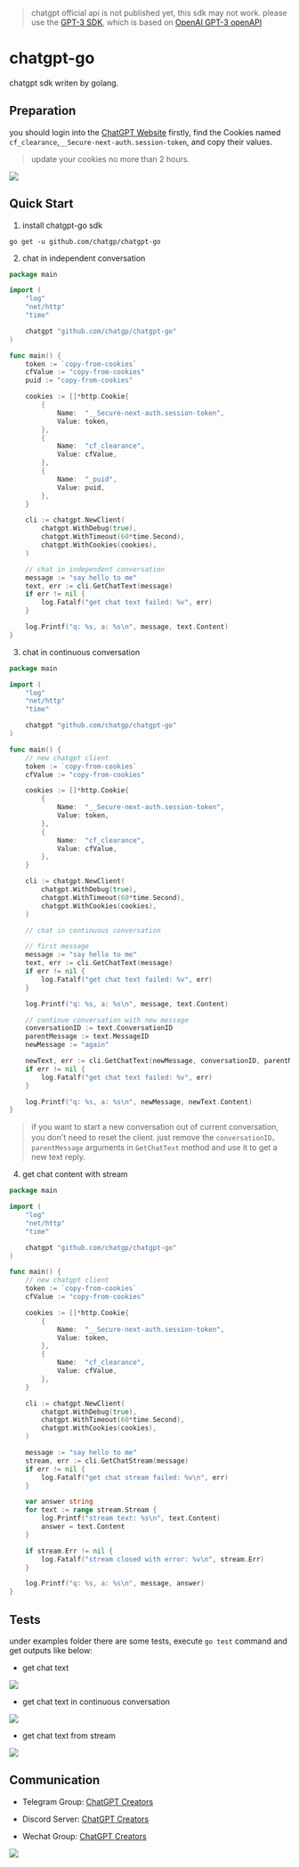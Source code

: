 > chatgpt official api is not published yet, this sdk may not work. please use the [GPT-3 SDK](https://github.com/chatgp/gpt3), which is based on [OpenAI GPT-3 openAPI](https://beta.openai.com/docs/api-reference/introduction)

# chatgpt-go

chatgpt sdk writen by golang.

## Preparation

you should login into the [ChatGPT Website](https://chat.openai.com/chat) firstly, find the Cookies named `cf_clearance`,`__Secure-next-auth.session-token`, and copy their values.

> update your cookies no more than 2 hours.

![](./images/chatgpt_cookies.png)

## Quick Start

1. install chatgpt-go sdk

```shell
go get -u github.com/chatgp/chatgpt-go
```

2. chat in independent conversation

```go
package main

import (
	"log"
	"net/http"
	"time"

	chatgpt "github.com/chatgp/chatgpt-go"
)

func main() {
	token := `copy-from-cookies`
	cfValue := "copy-from-cookies"
	puid := "copy-from-cookies"

	cookies := []*http.Cookie{
		{
			Name:  "__Secure-next-auth.session-token",
			Value: token,
		},
		{
			Name:  "cf_clearance",
			Value: cfValue,
		},
		{
			Name:  "_puid",
			Value: puid,
		},
	}

	cli := chatgpt.NewClient(
		chatgpt.WithDebug(true),
		chatgpt.WithTimeout(60*time.Second),
		chatgpt.WithCookies(cookies),
	)

	// chat in independent conversation
	message := "say hello to me"
	text, err := cli.GetChatText(message)
	if err != nil {
		log.Fatalf("get chat text failed: %v", err)
	}

	log.Printf("q: %s, a: %s\n", message, text.Content)
}
```

3. chat in continuous conversation

```go
package main

import (
	"log"
	"net/http"
	"time"

	chatgpt "github.com/chatgp/chatgpt-go"
)

func main() {
	// new chatgpt client
	token := `copy-from-cookies`
	cfValue := "copy-from-cookies"

	cookies := []*http.Cookie{
		{
			Name:  "__Secure-next-auth.session-token",
			Value: token,
		},
		{
			Name:  "cf_clearance",
			Value: cfValue,
		},
	}

	cli := chatgpt.NewClient(
		chatgpt.WithDebug(true),
		chatgpt.WithTimeout(60*time.Second),
		chatgpt.WithCookies(cookies),
	)

	// chat in continuous conversation

	// first message
	message := "say hello to me"
	text, err := cli.GetChatText(message)
	if err != nil {
		log.Fatalf("get chat text failed: %v", err)
	}

	log.Printf("q: %s, a: %s\n", message, text.Content)

	// continue conversation with new message
	conversationID := text.ConversationID
	parentMessage := text.MessageID
	newMessage := "again"

	newText, err := cli.GetChatText(newMessage, conversationID, parentMessage)
	if err != nil {
		log.Fatalf("get chat text failed: %v", err)
	}

	log.Printf("q: %s, a: %s\n", newMessage, newText.Content)
}
```

> if you want to start a new conversation out of current conversation, you don't need to reset the client. just remove the `conversationID`、`parentMessage` arguments in `GetChatText` method and use it to get a new text reply.

4. get chat content with stream

```go
package main

import (
	"log"
	"net/http"
	"time"

	chatgpt "github.com/chatgp/chatgpt-go"
)

func main() {
	// new chatgpt client
	token := `copy-from-cookies`
	cfValue := "copy-from-cookies"

	cookies := []*http.Cookie{
		{
			Name:  "__Secure-next-auth.session-token",
			Value: token,
		},
		{
			Name:  "cf_clearance",
			Value: cfValue,
		},
	}

	cli := chatgpt.NewClient(
		chatgpt.WithDebug(true),
		chatgpt.WithTimeout(60*time.Second),
		chatgpt.WithCookies(cookies),
	)

	message := "say hello to me"
	stream, err := cli.GetChatStream(message)
	if err != nil {
		log.Fatalf("get chat stream failed: %v\n", err)
	}

	var answer string
	for text := range stream.Stream {
		log.Printf("stream text: %s\n", text.Content)
		answer = text.Content
	}

	if stream.Err != nil {
		log.Fatalf("stream closed with error: %v\n", stream.Err)
	}

	log.Printf("q: %s, a: %s\n", message, answer)
}
```

## Tests

under examples folder there are some tests, execute `go test` command and get outputs like below:

- get chat text

![](./images/chat_text.png)

- get chat text in continuous conversation

![](./images/continuous_chat_text.png)

- get chat text from stream

![](./images/chat_stream.png)

## Communication

- Telegram Group: [ChatGPT Creators](https://t.me/+YkEGeRxB5Q0zODY1)

- Discord Server: [ChatGPT Creators](https://discord.gg/qWshJnJs)

- Wechat Group: [ChatGPT Creators](https://work.weixin.qq.com/gm/66944e9bd30628e9270c980bc756663d)

![](./images/wechat_group.jpg)